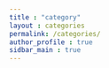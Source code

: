```yaml
---
title : "category"
layout : categories
permalink: /categories/
author_profile : true
sidbar_main : true
---
```

